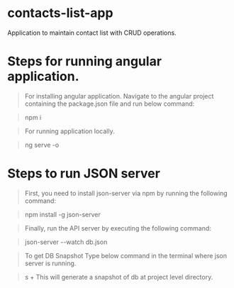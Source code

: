 # contacts-list-app
Application to maintain contact list with CRUD operations.

# Steps for running angular application.
> For installing angular application.
> Navigate to the angular project containing the package.json file and run below command:

> npm i

> For running application locally.

> ng serve -o

# Steps to run JSON server

> First, you need to install json-server via npm by running the following command:

> npm install -g json-server

> Finally, run the API server by executing the following command:

> json-server --watch db.json 

> To get DB Snapshot
> Type below command in the terminal where json server is running.

> s + <enter>
> This will generate a snapshot of db at project level directory.
